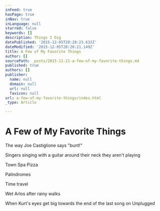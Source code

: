 ```yaml
---
inFeed: true
hasPage: true
inNav: true
inLanguage: null
starred: false
keywords: []
description: Things I Dig
datePublished: '2015-12-05T20:28:23.632Z'
dateModified: '2015-12-05T20:28:21.149Z'
title: A Few of My Favorite Things
author: []
sourcePath: _posts/2015-11-21-a-few-of-my-favorite-things.md
published: true
authors: []
publisher:
  name: null
  domain: null
  url: null
  favicon: null
url: a-few-of-my-favorite-things/index.html
_type: Article

---
```

# A Few of My Favorite Things

The way Joe Castiglione says "bunt!"

Singers singing with a guitar around their neck they aren't playing

Town Spa Pizza

Palindromes

Time travel

Wet Arlos after rainy walks

When Kurt's eyes get big towards the end of the last song on Unplugged